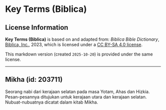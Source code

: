 # Key Terms (Biblica)

## License Information

**Key Terms (Biblica)** is based on and adapted from: _Biblica Bible Dictionary_, [Biblica, Inc.](https://www.biblica.com/), 2023, which is licensed under a [CC BY-SA 4.0 license](https://creativecommons.org/licenses/by-sa/4.0/legalcode.en).

This markdown version (created `2025-10-20`) is provided under the same license.



--------------------------------

## Mikha (id: 203711)

Seorang nabi dari kerajaan selatan pada masa Yotam, Ahas dan Hizkia. Pesan\-pesannya ditujukan untuk kerajaan utara dan kerajaan selatan. Nubuat\-nubuatnya dicatat dalam kitab Mikha.


